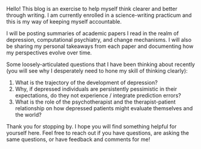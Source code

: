 Hello! This blog is an exercise to help myself think clearer and better through writing. I am currently enrolled in a science-writing practicum and this is my way of keeping myself accountable.

I will be posting summaries of academic papers I read in the realm of depression, computational psychiatry, and change mechanisms. I will also be sharing my personal takeaways from each paper and documenting how my perspectives evolve over time.

Some loosely-articulated questions that I have been thinking about recently (you will see why I desperately need to hone my skill of thinking clearly):

1. What is the trajectory of the development of depression? 
2. Why, if depressed individuals are persistently pessimistic in their expectations, do they not experience / integrate prediction errors?
3. What is the role of the psychotherapist and the therapist-patient relationship on how depressed patients might evaluate themselves and the world?

Thank you for stopping by. I hope you will find something helpful for yourself here. Feel free to reach out if you have questions, are asking the same questions, or have feedback and comments for me! 
